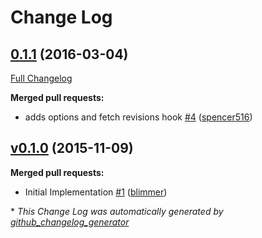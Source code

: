 # Change Log

## [0.1.1](https://github.com/blimmer/ember-cli-deploy-hipchat/tree/0.1.1) (2016-03-04)
[Full Changelog](https://github.com/blimmer/ember-cli-deploy-hipchat/compare/v0.1.0...0.1.1)

**Merged pull requests:**

- adds options and fetch revisions hook [\#4](https://github.com/blimmer/ember-cli-deploy-hipchat/pull/4) ([spencer516](https://github.com/spencer516))

## [v0.1.0](https://github.com/blimmer/ember-cli-deploy-hipchat/tree/v0.1.0) (2015-11-09)
**Merged pull requests:**

- Initial Implementation [\#1](https://github.com/blimmer/ember-cli-deploy-hipchat/pull/1) ([blimmer](https://github.com/blimmer))



\* *This Change Log was automatically generated by [github_changelog_generator](https://github.com/skywinder/Github-Changelog-Generator)*